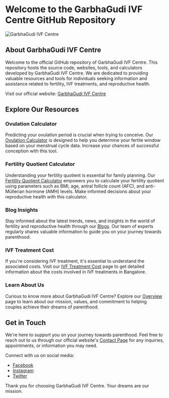 # Welcome to the GarbhaGudi IVF Centre GitHub Repository

![GarbhaGudi IVF Centre](https://res.cloudinary.com/garbhagudiivf/image/upload/v1693209763/logos/GG_Hor_White_lpbk0z.svg)

## About GarbhaGudi IVF Centre

Welcome to the official GitHub repository of GarbhaGudi IVF Centre. This repository hosts the source code, websites, tools, and calculators developed by GarbhaGudi IVF Centre. We are dedicated to providing valuable resources and tools for individuals seeking information and assistance related to fertility, IVF treatments, and reproductive health.

Visit our official website: [GarbhaGudi IVF Centre](https://garbhagudi.com/)

## Explore Our Resources

### Ovulation Calculator

Predicting your ovulation period is crucial when trying to conceive. Our [Ovulation Calculator](http://garbhagudi.com/resources/tools/ovulation-calculator) is designed to help you determine your fertile window based on your menstrual cycle data. Increase your chances of successful conception with this tool.

### Fertility Quotient Calculator

Understanding your fertility quotient is essential for family planning. Our [Fertility Quotient Calculator](http://garbhagudi.com/resources/tools/fertility-quotient-calculator) empowers you to calculate your fertility quotient using parameters such as BMI, age, antral follicle count (AFC), and anti-Müllerian hormone (AMH) levels. Make informed decisions about your reproductive health with this calculator.

### Blog Insights

Stay informed about the latest trends, news, and insights in the world of fertility and reproductive health through our [Blogs](http://garbhagudi.com/blogs/). Our team of experts regularly shares valuable information to guide you on your journey towards parenthood.

### IVF Treatment Cost

If you're considering IVF treatment, it's essential to understand the associated costs. Visit our [IVF Treatment Cost](http://garbhagudi.com/treatments/ivf-treatment-cost-in-bangalore) page to get detailed information about the costs involved in IVF treatments in Bangalore.

### Learn About Us

Curious to know more about GarbhaGudi IVF Centre? Explore our [Overview](http://garbhagudi.com/about/overview) page to learn about our mission, values, and commitment to helping couples achieve their dreams of parenthood.

## Get in Touch

We're here to support you on your journey towards parenthood. Feel free to reach out to us through our official website's [Contact Page](https://garbhagudi.com/gg-care) for any inquiries, appointments, or information you may need.

Connect with us on social media:

- [Facebook](https://www.facebook.com/GarbhaGudiIVF/)
- [Instagram](https://www.instagram.com/garbhagudiivfcentre/)
- [Twitter](https://twitter.com/garbhagudi)

Thank you for choosing GarbhaGudi IVF Centre. Your dreams are our mission.
